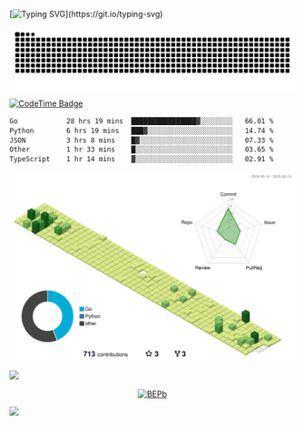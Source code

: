 [![Typing SVG](https://readme-typing-svg.demolab.com?font=JetBrains+Mono&duration=3000&center=true&vCenter=true&multiline=true&repeat=false&width=800&height=80&lines=Welcome+to+KevinMatt's+workshop;Do+not+go+gentle+into+that+good+night.)](https://git.io/typing-svg)

![snake-grid](https://raw.githubusercontent.com/kevinmatthe/kevinmatthe/output/github-contribution-grid-snake-dark.svg)

[![CodeTime Badge](https://img.shields.io/endpoint?style=flat-square&color=222&url=https%3A%2F%2Fapi.codetime.dev%2Fshield%3Fid%3D30418%26project%3D%26in=0)](https://codetime.dev)

<!--START_SECTION:waka-->

```txt
Go            28 hrs 19 mins  ████████████████▓░░░░░░░░   66.01 %
Python        6 hrs 19 mins   ███▓░░░░░░░░░░░░░░░░░░░░░   14.74 %
JSON          3 hrs 8 mins    █▓░░░░░░░░░░░░░░░░░░░░░░░   07.33 %
Other         1 hr 33 mins    █░░░░░░░░░░░░░░░░░░░░░░░░   03.65 %
TypeScript    1 hr 14 mins    ▓░░░░░░░░░░░░░░░░░░░░░░░░   02.91 %
```

<!--END_SECTION:waka-->

<!--   profile-green-animate -->
![](./profile-3d-contrib/profile-green-animate.svg)

<!--  2d history skills -->
<img src="https://cr-skills-chart-widget.azurewebsites.net/api/api?username=kevinmatthe" width="auto"></img>

<p align="center"> 
<a href="https://github.com/ryo-ma/github-profile-trophy"><img src="https://github-profile-trophy.vercel.app/?username=kevinmatthe" alt="BEPb" /></a>
</p>

<img src="https://cr-ss-service.azurewebsites.net/api/ScreenShot?widget=summary&username=kevinmatthe" width="auto"></img>
